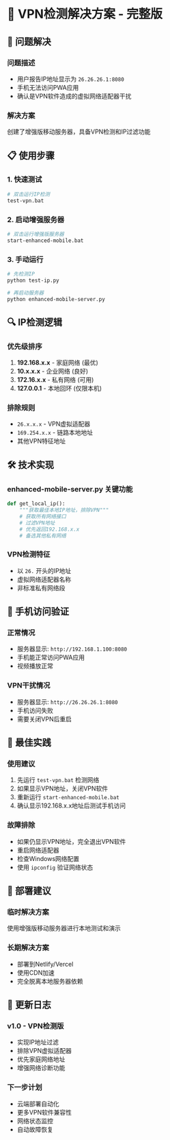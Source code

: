 # 🔧 VPN检测解决方案 - 完整版

## 🎯 问题解决

### 问题描述
- 用户报告IP地址显示为 `26.26.26.1:8080`
- 手机无法访问PWA应用
- 确认是VPN软件造成的虚拟网络适配器干扰

### 解决方案
创建了增强版移动服务器，具备VPN检测和IP过滤功能

## 📋 使用步骤

### 1. 快速测试
```bash
# 双击运行IP检测
test-vpn.bat
```

### 2. 启动增强服务器
```bash
# 双击运行增强版服务器
start-enhanced-mobile.bat
```

### 3. 手动运行
```bash
# 先检测IP
python test-ip.py

# 再启动服务器
python enhanced-mobile-server.py
```

## 🔍 IP检测逻辑

### 优先级排序
1. **192.168.x.x** - 家庭网络 (最优)
2. **10.x.x.x** - 企业网络 (良好)
3. **172.16.x.x** - 私有网络 (可用)
4. **127.0.0.1** - 本地回环 (仅限本机)

### 排除规则
- `26.x.x.x` - VPN虚拟适配器
- `169.254.x.x` - 链路本地地址
- 其他VPN特征地址

## 🛠️ 技术实现

### enhanced-mobile-server.py 关键功能
```python
def get_local_ip():
    """获取最佳本地IP地址，排除VPN"""
    # 获取所有网络接口
    # 过滤VPN地址
    # 优先返回192.168.x.x
    # 备选其他私有网络
```

### VPN检测特征
- 以 `26.` 开头的IP地址
- 虚拟网络适配器名称
- 非标准私有网络段

## 📱 手机访问验证

### 正常情况
- 服务器显示: `http://192.168.1.100:8080`
- 手机能正常访问PWA应用
- 视频播放正常

### VPN干扰情况
- 服务器显示: `http://26.26.26.1:8080`
- 手机访问失败
- 需要关闭VPN后重启

## 🎯 最佳实践

### 使用建议
1. 先运行 `test-vpn.bat` 检测网络
2. 如果显示VPN地址，关闭VPN软件
3. 重新运行 `start-enhanced-mobile.bat`
4. 确认显示192.168.x.x地址后测试手机访问

### 故障排除
- 如果仍显示VPN地址，完全退出VPN软件
- 重启网络适配器
- 检查Windows网络配置
- 使用 `ipconfig` 验证网络状态

## 🚀 部署建议

### 临时解决方案
使用增强版移动服务器进行本地测试和演示

### 长期解决方案
- 部署到Netlify/Vercel
- 使用CDN加速
- 完全脱离本地服务器依赖

## 📝 更新日志

### v1.0 - VPN检测版
- 实现IP地址过滤
- 排除VPN虚拟适配器
- 优先家庭网络地址
- 增强网络诊断功能

### 下一步计划
- 云端部署自动化
- 更多VPN软件兼容性
- 网络状态监控
- 自动故障恢复
